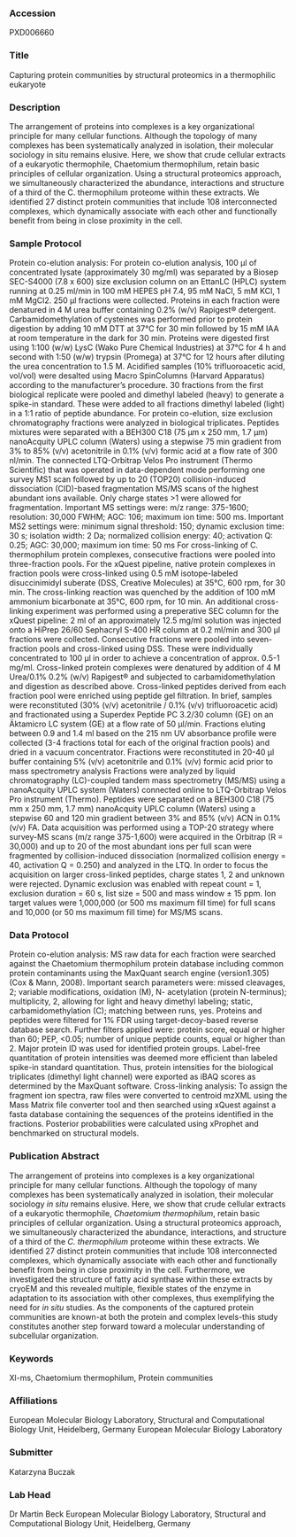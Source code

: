 ### Accession
PXD006660

### Title
Capturing protein communities by structural proteomics in a thermophilic eukaryote

### Description
The arrangement of proteins into complexes is a key organizational principle for many cellular functions. Although the topology of many complexes has been systematically analyzed in isolation, their molecular sociology in situ remains elusive. Here, we show that crude cellular extracts of a eukaryotic thermophile, Chaetomium thermophilum, retain basic principles of cellular organization. Using a structural proteomics approach, we simultaneously characterized the abundance, interactions and structure of a third of the C. thermophilum proteome within these extracts. We identified 27 distinct protein communities that include 108 interconnected complexes, which dynamically associate with each other and functionally benefit from being in close proximity in the cell.

### Sample Protocol
Protein co-elution analysis: For protein co-elution analysis, 100 μl of concentrated lysate (approximately 30 mg/ml) was separated by a Biosep SEC-S4000 (7.8 x 600) size exclusion column on an EttanLC (HPLC) system running at 0.25 ml/min in 100 mM HEPES pH 7.4, 95 mM NaCl, 5 mM KCl, 1 mM MgCl2. 250 μl fractions were collected.  Proteins in each fraction were denatured in 4 M urea buffer containing 0.2% (w/v) Rapigest® detergent. Carbamidomethylation of cysteines was performed prior to protein digestion by adding 10 mM DTT at 37°C for 30 min followed by 15 mM IAA at room temperature in the dark for 30 min. Proteins were digested first using 1:100 (w/w) LysC (Wako Pure Chemical Industries) at 37°C for 4 h and second with 1:50 (w/w) trypsin (Promega) at 37°C for 12 hours after diluting the urea concentration to 1.5 M. Acidified samples (10% trifluoroacetic acid, vol/vol) were desalted using Macro SpinColumns (Harvard Apparatus) according to the manufacturer’s procedure. 30 fractions from the first biological replicate were pooled and dimethyl labeled (heavy) to generate a spike-in standard. These were added to all fractions dimethyl labeled (light) in a 1:1 ratio of peptide abundance.  For protein co-elution, size exclusion chromatography fractions were analyzed in biological triplicates. Peptides mixtures were separated with a BEH300 C18 (75 μm x 250 mm, 1.7 μm) nanoAcquity UPLC column (Waters) using a stepwise 75 min gradient from 3% to 85% (v/v) acetonitrile in 0.1% (v/v) formic acid at a flow rate of 300 nl/min. The connected LTQ-Orbitrap Velos Pro instrument (Thermo Scientific) that was operated in data-dependent mode performing one survey MS1 scan followed by up to 20 (TOP20) collision-induced dissociation (CID)-based fragmentation MS/MS scans of the highest abundant ions available. Only charge states >1 were allowed for fragmentation. Important MS settings were: m/z range: 375-1600; resolution: 30,000 FWHM; AGC: 106; maximum ion time: 500 ms. Important MS2 settings were: minimum signal threshold: 150; dynamic exclusion time: 30 s; isolation width: 2 Da; normalized collision energy: 40; activation Q: 0.25; AGC: 30,000; maximum ion time: 50 ms  For cross-linking of C. thermophilum protein complexes, consecutive fractions were pooled into three-fraction pools. For the xQuest pipeline, native protein complexes in fraction pools were cross-linked using 0.5 mM isotope-labeled disuccinimidyl suberate (DSS, Creative Molecules) at 35°C, 600 rpm, for 30 min. The cross-linking reaction was quenched by the addition of 100 mM ammonium bicarbonate at 35°C, 600 rpm, for 10 min. An additional cross-linking experiment was performed using a preperative SEC column for the xQuest pipeline: 2 ml of an approximately 12.5 mg/ml solution was injected onto a HiPrep 26/60 Sephacryl S-400 HR column at 0.2 ml/min and 300 μl fractions were collected. Consecutive fractions were pooled into seven-fraction pools and cross-linked using DSS. These were individually concentrated to 100 μl in order to achieve a concentration of approx. 0.5-1 mg/ml. Cross-linked protein complexes were denatured by addition of 4 M Urea/0.1% 0.2% (w/v) Rapigest® and subjected to carbamidomethylation and digestion as described above.  Cross-linked peptides derived from each fraction pool were enriched using peptide gel filtration. In brief, samples were reconstituted (30% (v/v) acetonitrile / 0.1% (v/v) trifluoroacetic acid) and fractionated using a Superdex Peptide PC 3.2/30 column (GE) on an Äktamicro LC system (GE) at a flow rate of 50 μl/min. Fractions eluting between 0.9 and 1.4 ml based on the 215 nm UV absorbance profile were collected (3-4 fractions total for each of the original fraction pools) and dried in a vacuum concentrator. Fractions were reconstituted in 20-40 μl buffer containing 5% (v/v) acetonitrile and 0.1% (v/v) formic acid prior to mass spectrometry analysis Fractions were analyzed by liquid chromatography (LC)-coupled tandem mass spectrometry (MS/MS) using a nanoAcquity UPLC system (Waters) connected online to LTQ-Orbitrap Velos Pro instrument (Thermo). Peptides were separated on a BEH300 C18 (75 mm x 250 mm, 1.7 mm) nanoAcquity UPLC column (Waters) using a stepwise 60 and 120 min gradient between 3% and 85% (v/v) ACN in 0.1% (v/v) FA. Data acquisition was performed using a TOP-20 strategy where survey-MS scans (m/z range 375-1,600) were acquired in the Orbitrap (R = 30,000) and up to 20 of the most abundant ions per full scan were fragmented by collision-induced dissociation (normalized collision energy = 40, activation Q = 0.250) and analyzed in the LTQ. In order to focus the acquisition on larger cross-linked peptides, charge states 1, 2 and unknown were rejected. Dynamic exclusion was enabled with repeat count = 1, exclusion duration = 60 s, list size = 500 and mass window ± 15 ppm. Ion target values were 1,000,000 (or 500 ms maximum fill time) for full scans and 10,000 (or 50 ms maximum fill time) for MS/MS scans.

### Data Protocol
Protein co-elution analysis:  MS raw data for each fraction were searched against the Chaetomium thermophilum protein database including common protein contaminants using the MaxQuant search engine (version1.305) (Cox & Mann, 2008). Important search parameters were: missed cleavages, 2; variable modifications, oxidation (M), N- acetylation (protein N-terminus); multiplicity, 2, allowing for light and heavy dimethyl labeling; static, carbamidomethylation (C); matching between runs, yes. Proteins and peptides were filtered for 1% FDR using target-decoy-based reverse database search. Further filters applied were: protein score, equal or higher than 60; PEP, <0.05; number of unique peptide counts, equal or higher than 2. Major protein ID was used for identified protein groups. Label-free quantitation of protein intensities was deemed more efficient than labeled spike-in standard quantitation. Thus, protein intensities for the biological triplicates (dimethyl light channel) were exported as iBAQ scores as determined by the MaxQuant software.  Cross-linking analysis:  To assign the fragment ion spectra, raw files were converted to centroid mzXML using the Mass Matrix file converter tool and then searched using xQuest against a fasta database containing the sequences of the proteins identified in the fractions. Posterior probabilities were calculated using xProphet and benchmarked on structural models.

### Publication Abstract
The arrangement of proteins into complexes is a key organizational principle for many cellular functions. Although the topology of many complexes has been systematically analyzed in isolation, their molecular sociology <i>in&#xa0;situ</i> remains elusive. Here, we show that crude cellular extracts of a eukaryotic thermophile, <i>Chaetomium thermophilum</i>, retain basic principles of cellular organization. Using a structural proteomics approach, we simultaneously characterized the abundance, interactions, and structure of a third of the <i>C.&#xa0;thermophilum</i> proteome within these extracts. We identified 27 distinct protein communities that include 108 interconnected complexes, which dynamically associate with each other and functionally benefit from being in close proximity in the cell. Furthermore, we investigated the structure of fatty acid synthase within these extracts by cryoEM and this revealed multiple, flexible states of the enzyme in adaptation to its association with other complexes, thus exemplifying the need for <i>in&#xa0;situ</i> studies. As the components of the captured protein communities are known-at both the protein and complex levels-this study constitutes another step forward toward a molecular understanding of subcellular organization.

### Keywords
Xl-ms, Chaetomium thermophilum, Protein communities

### Affiliations
European Molecular Biology Laboratory, Structural and Computational Biology Unit, Heidelberg, Germany
European Molecular Biology Laboratory

### Submitter
Katarzyna Buczak

### Lab Head
Dr Martin Beck
European Molecular Biology Laboratory, Structural and Computational Biology Unit, Heidelberg, Germany


